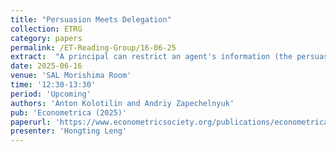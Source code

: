 ```yaml
---
title: "Persuasion Meets Delegation"
collection: ETRG
category: papers
permalink: /ET-Reading-Group/16-06-25
extract:  "A principal can restrict an agent's information (the persuasion problem) or discretion (the delegation problem). We study these two problems under standard single‐crossing assumptions on the agent's marginal utility. We show that these problems are equivalent on the set of monotone stochastic mechanisms, implying, in particular, the equivalence of deterministic delegation and monotone partitional persuasion. We also show that the monotonicity restriction is superfluous for linear persuasion and linear delegation, implying their equivalence on the set of all stochastic mechanisms. Finally, using tools from the persuasion literature, we characterize optimal delegation mechanisms, thereby generalizing and extending existing results in the delegation literature."
date: 2025-06-16
venue: 'SAL Morishima Room'
time: '12:30-13:30'
period: 'Upcoming'
authors: 'Anton Kolotilin and Andriy Zapechelnyuk'
pub: 'Econometrica (2025)'
paperurl: 'https://www.econometricsociety.org/publications/econometrica/2025/01/01/Persuasion-Meets-Delegation'
presenter: 'Hongting Leng'
---
```



